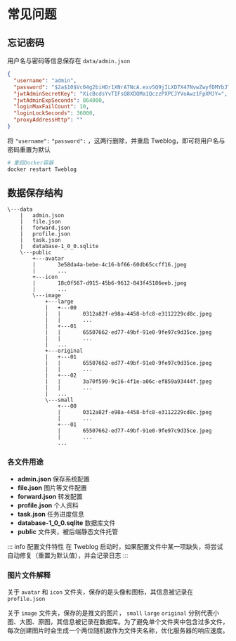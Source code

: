 # 常见问题

## 忘记密码

用户名与密码等信息保存在 `data/admin.json`
```json
{
  "username": "admin",
  "password": "$2a$10$Vc04g2biHOr1XNrA7NcA.exvSQ9jILXD7X47NvwZwyfDMYbJTIcYy",
  "jwtAdminSecretKey": "XicBcdsYvTIFsQ8XDQMa1QczzPXPCJYVoAwz1FpXMJY=",
  "jwtAdminExpSeconds": 864000,
  "loginMaxFailCount": 10,
  "loginLockSeconds": 36000,
  "proxyAddressHttp": ""
}
```

将 `"username":` `"password":` ，这两行删除，并重启 Tweblog，即可将用户名与密码重置为默认
```sh
# 重启Docker容器
docker restart Tweblog
```

## 数据保存结构

```
\---data
    |   admin.json
    |   file.json
    |   forward.json
    |   profile.json
    |   task.json
    |   database-1_0_0.sqlite
    \---public
        +---avatar
        |       3e58da4a-bebe-4c16-bf66-60db65ccff16.jpeg
        |       ...
        +---icon
        |       18c0f567-d915-45b6-9612-843f45186eeb.jpeg
        |       ...
        \---image
            +---large
            |   +---00
            |   |       0312a82f-e98a-4458-bfc8-e3112229cd8c.jpeg
            |   |       ...
            |   +---01
            |   |       65507662-ed77-49bf-91e0-9fe97c9d35ce.jpeg
            |   |       ...
            |   ...
            +---original
            |   +---01
            |   |       65507662-ed77-49bf-91e0-9fe97c9d35ce.jpeg
            |   |       ...
            |   +---02
            |   |       3a70f599-9c16-4f1e-a06c-ef859a93444f.jpeg
            |   |       ...
            |   ...
            \---small
                +---00
                |       0312a82f-e98a-4458-bfc8-e3112229cd8c.jpeg
                |       ...
                +---01
                |       65507662-ed77-49bf-91e0-9fe97c9d35ce.jpeg
                |       ...
                ...
```

### 各文件用途
- **admin.json** 保存系统配置
- **file.json** 图片等文件配置
- **forward.json** 转发配置
- **profile.json** 个人资料
- **task.json** 任务进度信息
- **database-1_0_0.sqlite** 数据库文件
- **public** 文件夹，被后端静态文件托管

::: info 配置文件特性
在 Tweblog 启动时，如果配置文件中某一项缺失，将尝试自动修复（重置为默认值），并会记录日志
:::

### 图片文件解释
关于 `avatar` 和 `icon` 文件夹，保存的是头像和图标，其信息被记录在 `profile.json`

关于 `image` 文件夹，保存的是推文的图片， `small` `large` `original` 分别代表小图、大图、原图，其信息被记录在数据库。为了避免单个文件夹中包含过多文件，每次创建图片时会生成一个两位随机数作为文件夹名称，优化服务器的响应速度。




